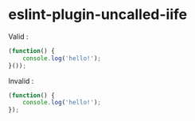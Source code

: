 # eslint-plugin-uncalled-iife

Valid :

```js
(function() {
	console.log('hello!');
}());
```

Invalid :

```js
(function() {
	console.log('hello!');
});
```
